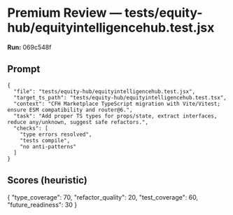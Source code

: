 # Premium Review — tests/equity-hub/equityintelligencehub.test.jsx

**Run:** 069c548f

## Prompt

```
{
  "file": "tests/equity-hub/equityintelligencehub.test.jsx",
  "target_ts_path": "tests/equity-hub/equityintelligencehub.test.tsx",
  "context": "CFH Marketplace TypeScript migration with Vite/Vitest; ensure ESM compatibility and router@6.",
  "task": "Add proper TS types for props/state, extract interfaces, reduce any/unknown, suggest safe refactors.",
  "checks": [
    "type errors resolved",
    "tests compile",
    "no anti-patterns"
  ]
}
```

## Scores (heuristic)

{
  "type_coverage": 70,
  "refactor_quality": 20,
  "test_coverage": 60,
  "future_readiness": 30
}
